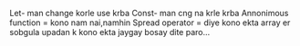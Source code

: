 Let- man change korle use krba
Const- man cng na krle krba
Annonimous function = kono nam nai,namhin
Spread operator = diye kono ekta array er sobgula upadan k kono ekta jaygay bosay dite paro…

